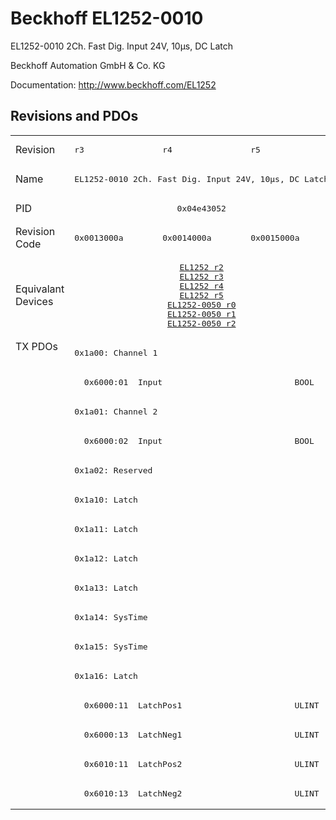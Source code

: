 # Beckhoff EL1252-0010

EL1252-0010 2Ch. Fast Dig. Input 24V, 10µs, DC Latch

Beckhoff Automation GmbH & Co. KG

Documentation: <a href="http://www.beckhoff.com/EL1252">http://www.beckhoff.com/EL1252</a>

## Revisions and PDOs
<table>
<tr >
<td class="first">Revision</td>
<td ><pre>r3</pre></td>
<td ><pre>r4</pre></td>
<td ><pre>r5</pre></td>
</tr>
<tr >
<td class="first">Name</td>
<td  colspan=3 align="center"><pre>EL1252-0010 2Ch. Fast Dig. Input 24V, 10µs, DC Latch</pre></td>
</tr>
<tr >
<td class="first">PID</td>
<td  colspan=3 align="center"><pre>0x04e43052</pre></td>
</tr>
<tr >
<td class="first">Revision Code</td>
<td ><pre>0x0013000a</pre></td>
<td ><pre>0x0014000a</pre></td>
<td ><pre>0x0015000a</pre></td>
</tr>
<tr >
<td class="first">Equivalant Devices</td>
<td  colspan=3 align="center"><pre><a href="EL1252">EL1252 r2</a><br/><a href="EL1252">EL1252 r3</a><br/><a href="EL1252">EL1252 r4</a><br/><a href="EL1252">EL1252 r5</a><br/><a href="EL1252-0050">EL1252-0050 r0</a><br/><a href="EL1252-0050">EL1252-0050 r1</a><br/><a href="EL1252-0050">EL1252-0050 r2</a></pre></td>
</tr>
<tr class="txpdo pdosection">
<td class="first" rowspan=16 valign=top>TX PDOs</td>
<td colspan=3 align="left"><pre>0x1a00: Channel 1</pre></td>
<td></td>
</tr>
<tr class="txpdo">
<td  colspan=3 align="left"><pre>  0x6000:01  Input                           BOOL</pre></td>
</tr>
<tr class="txpdo pdosection">
<td  colspan=3 align="left"><pre>0x1a01: Channel 2</pre></td>
</tr>
<tr class="txpdo">
<td  colspan=3 align="left"><pre>  0x6000:02  Input                           BOOL</pre></td>
</tr>
<tr class="txpdo pdosection">
<td  colspan=3 align="left"><pre>0x1a02: Reserved</pre></td>
</tr>
<tr class="txpdo pdosection">
<td  colspan=3 align="left"><pre>0x1a10: Latch</pre></td>
</tr>
<tr class="txpdo pdosection">
<td  colspan=3 align="left"><pre>0x1a11: Latch</pre></td>
</tr>
<tr class="txpdo pdosection">
<td  colspan=3 align="left"><pre>0x1a12: Latch</pre></td>
</tr>
<tr class="txpdo pdosection">
<td  colspan=3 align="left"><pre>0x1a13: Latch</pre></td>
</tr>
<tr class="txpdo pdosection">
<td  colspan=3 align="left"><pre>0x1a14: SysTime</pre></td>
</tr>
<tr class="txpdo pdosection">
<td  colspan=3 align="left"><pre>0x1a15: SysTime</pre></td>
</tr>
<tr class="txpdo pdosection">
<td  colspan=3 align="left"><pre>0x1a16: Latch</pre></td>
</tr>
<tr class="txpdo">
<td  colspan=3 align="left"><pre>  0x6000:11  LatchPos1                       ULINT</pre></td>
</tr>
<tr class="txpdo">
<td  colspan=3 align="left"><pre>  0x6000:13  LatchNeg1                       ULINT</pre></td>
</tr>
<tr class="txpdo">
<td  colspan=3 align="left"><pre>  0x6010:11  LatchPos2                       ULINT</pre></td>
</tr>
<tr class="txpdo">
<td  colspan=3 align="left"><pre>  0x6010:13  LatchNeg2                       ULINT</pre></td>
</tr>
</table>

